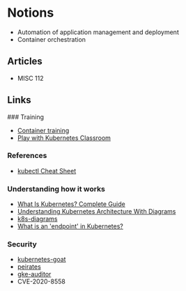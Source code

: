 # Notions

- Automation of application management and deployment
- Container orchestration

## Articles

- MISC 112

## Links

### Training

- [Container training](https://container.training/)
- [Play with Kubernetes Classroom](https://training.play-with-kubernetes.com/)

### References

- [kubectl Cheat Sheet](https://phoenixnap.com/kb/kubectl-commands-cheat-sheet)

### Understanding how it works

- [What Is Kubernetes? Complete Guide](https://phoenixnap.com/kb/what-is-kubernetes)
- [Understanding Kubernetes Architecture With Diagrams](https://phoenixnap.com/kb/understanding-kubernetes-architecture-diagrams)
- [k8s-diagrams](https://github.com/cloudogu/k8s-diagrams)
- [What is an 'endpoint' in Kubernetes?](https://stackoverflow.com/questions/52857825/what-is-an-endpoint-in-kubernetes)

### Security

- [kubernetes-goat](https://github.com/madhuakula/kubernetes-goat)
- [peirates](https://github.com/inguardians/peirates)
- [gke-auditor](https://github.com/google/gke-auditor)
- CVE-2020-8558
